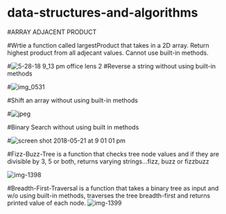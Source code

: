 # data-structures-and-algorithms


#ARRAY ADJACENT PRODUCT

#Wrtie a function called largestProduct that takes in a 2D array. Return highest product from all adjecant values. Cannot use built-in methods.

#![5-28-18 9_13 pm office lens 2](https://user-images.githubusercontent.com/33205876/40638513-94aa9258-62c0-11e8-8a72-d49fd96c83e5.jpeg)
#Reverse a string without using built-in methods

#![img_0531](https://user-images.githubusercontent.com/33205876/40329978-5422fc54-5d00-11e8-8c00-c002cb4b2cca.JPG)

#Shift an array without using built-in methods

#![jpeg](https://user-images.githubusercontent.com/33205876/40339902-56b3c06c-5d31-11e8-8faa-1e84d83d8d49.jpg)

#Binary Search without using built in methods

#![screen shot 2018-05-21 at 9 01 01 pm](https://user-images.githubusercontent.com/33205876/40341540-adfe140e-5d3a-11e8-84d2-d7dd0a31f6bf.png)

#Fizz-Buzz-Tree is a function that checks tree node values and if they are divisible by 3, 5 or both, returns varying strings...fizz, buzz or fizzbuzz

![img-1398](https://user-images.githubusercontent.com/33205876/43110818-ef4afe42-8ea2-11e8-85fd-54de93cc0f70.JPG)

#Breadth-First-Traversal is a function that takes a binary tree as input and w/o using built-in methods, traverses the tree breadth-first and returns printed value of each node.
![img-1399](https://user-images.githubusercontent.com/33205876/43111125-808161fc-8ea4-11e8-9e19-2d15f46b919f.JPG)















